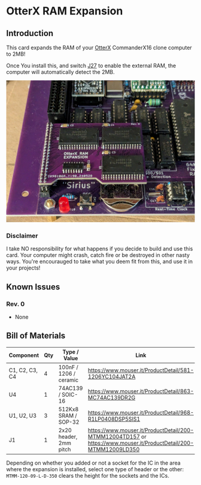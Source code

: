 # OtterX RAM Expansion

## Introduction

This card expands the RAM of your [OtterX](https://www.tindie.com/products/wavicle/otterx-8-bit-retro-computer/) CommanderX16 clone computer to 2MB!

Once You install this, and switch [J27](https://github.com/RetroRemake/OtterX_Assembly/blob/main/OtterX%20Schematics.pdf) to enable the external RAM, the computer will automatically detect the 2MB.

![Installed RAM Expansion](pics/installed_expansion.jpg)

### Disclaimer

I take NO responsibility for what happens if you decide to build and use this card. Your computer might crash, catch fire or be destroyed in other nasty ways.
You're encourauged to take what you deem fit from this, and use it in your projects!

## Known Issues

### Rev. 0

- None

## Bill of Materials

| Component         | Qty | Type / Value           | Link                                                     |
| ----------------- | --- | ---------------------- | -------------------------------------------------------- |
| C1, C2, C3, C4    |  4  | 100nF / 1206 / ceramic | https://www.mouser.it/ProductDetail/581-1206YC104JAT2A   |
| U4                |  1  | 74AC139 / SOIC-16      | https://www.mouser.it/ProductDetail/863-MC74AC139DR2G    |
| U1, U2, U3        |  3  | 512Kx8 SRAM / SOP-32   | https://www.mouser.it/ProductDetail/968-R1LP0408DSP5SIS1 |
| J1                |  1  | 2x20 header, 2mm pitch | https://www.mouser.it/ProductDetail/200-MTMM12004TD157 or https://www.mouser.it/ProductDetail/200-MTMM12009LD350 |

Depending on whether you added or not a socket for the IC in the area where the expansion is installed, select one type of header or the other: `MTMM-120-09-L-D-350` clears the height for the sockets and the ICs.